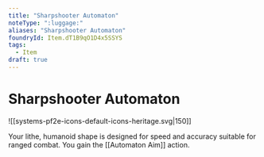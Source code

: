 ```yaml
---
title: "Sharpshooter Automaton"
noteType: ":luggage:"
aliases: "Sharpshooter Automaton"
foundryId: Item.dT1B9qO1D4x5SSYS
tags:
  - Item
draft: true
---
```


# Sharpshooter Automaton
![[systems-pf2e-icons-default-icons-heritage.svg|150]]

Your lithe, humanoid shape is designed for speed and accuracy suitable for ranged combat. You gain the [[Automaton Aim]] action.
